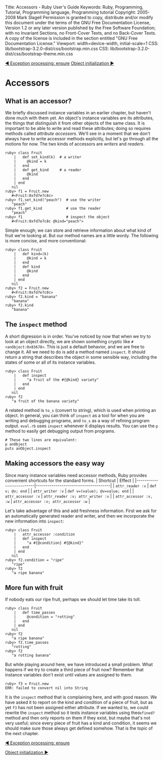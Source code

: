 Title: Accessors - Ruby User's Guide
Keywords: Ruby, Programming, Tutorial, Programming language, Programming tutorial
Copyright: 2005-2008 Mark Slagell
           Permission is granted to copy, distribute and/or modify this document under the terms of the GNU Free Documentation License, Version 1.2 or any later version published by the Free Software Foundation; with no Invariant Sections, no Front-Cover Texts, and no Back-Cover Texts.
           A copy of the license is included in the section entitled "GNU Free Documentation License."
Viewport: width=device-width, initial-scale=1
CSS: lib/bootstrap-3.2.0-dist/css/bootstrap.min.css
CSS: lib/bootstrap-3.2.0-dist/css/bootstrap-theme.min.css

<div class="container">
<!-- Previous page -->
<a href="ensure.html" class="btn btn-default">&#9668; Exception processing: ensure</a>
<!-- Next page -->
<a href="objinitialization.html" class="btn btn-default">Object initialization &#9658;</a>

Accessors
=========

What is an accessor?
--------------------

We briefly discussed instance variables in an earlier chapter, but
haven't done much with them yet.  An object's instance variables are
its attributes, the things that distinguish it from other objects of
the same class.  It is important to be able to write and read these
attributes; doing so requires methods called *attribute
accessors*.  We'll see in a moment that we don't always have to
write accessor methods explicitly, but let's go through all the
motions for now.  The two kinds of accessors are *writers* and
*readers*.

    ruby> class Fruit
        |   def set_kind(k)  # a writer
        |     @kind = k
        |   end
        |   def get_kind     # a reader
        |     @kind
        |   end
        | end
       nil
    ruby> f1 = Fruit.new
       #<Fruit:0xfd7e7c8c>
    ruby> f1.set_kind("peach")  # use the writer
       "peach"
    ruby> f1.get_kind           # use the reader
       "peach"
    ruby> f1                    # inspect the object
       #<Fruit:0xfd7e7c8c @kind="peach">

Simple enough; we can store and retrieve information about
what kind of fruit we're looking at.  But our method names are a
little wordy.  The following is more concise, and more
conventional:

    ruby> class Fruit
        |   def kind=(k)
        |     @kind = k
        |   end
        |   def kind
        |     @kind
        |   end
        | end
       nil
    ruby> f2 = Fruit.new
       #<Fruit:0xfd7e7c8c>
    ruby> f2.kind = "banana"
       "banana"
    ruby> f2.kind
       "banana"

The `inspect` method
--------------------

A short digression is in order.  You've noticed by now that when we
try to look at an object directly, we are shown something cryptic like
`#<anObject:0x83678>`.  This is just a default
behavior, and we are free to change it.  All we need to do is add
a method named `inspect`.  It should return a string
that describes the object in some sensible way, including the
states of some or all of its instance variables.

    ruby> class Fruit
        |   def inspect
        |     "a fruit of the #{@kind} variety"
        |   end
        | end
       nil
    ruby> f2
       "a fruit of the banana variety"

A related method is `to_s` (convert to string), which is
used when printing an object.  In general, you can think of
`inspect` as a tool for when you are writing and debugging
programs, and `to_s` as a way of refining program output.
`eval.rb` uses `inspect` whenever it displays
results.  You can use the `p` method to easily get
debugging output from programs.

    # These two lines are equivalent:
    p anObject
    puts anObject.inspect

Making accessors the easy way
-----------------------------

Since many instance variables need accessor methods, Ruby provides
convenient shortcuts for the standard forms.
| Shortcut | Effect |
|--------------------------|--------------------------------------|
| `attr_reader :v`         | `def v; @v; end`                     |
| `attr_writer :v`         | `def v=(value); @v=value; end`       |
| `attr_accessor :v`       | `attr_reader :v; attr_writer :v`     |
| `attr_accessor :v, :w`   | `attr_accessor :v; attr_accessor :w` |

Let's take advantage of this and add freshness information.  First
we ask for an automatically generated reader and writer, and then we
incorporate the new information into `inspect`:

    ruby> class Fruit
        |   attr_accessor :condition
        |   def inspect
        |     "a #{@condition} #{@kind}"
        |   end
        | end
       nil
    ruby> f2.condition = "ripe"
       "ripe"
    ruby> f2
       "a ripe banana"

More fun with fruit
-------------------

If nobody eats our ripe fruit, perhaps we should let time take its
toll.

    ruby> class Fruit
        |   def time_passes
        |     @condition = "rotting"
        |   end
        | end
       nil
    ruby> f2
       "a ripe banana"
    ruby> f2.time_passes
       "rotting"
    ruby> f2
       "a rotting banana"

But while playing around here, we have introduced a small problem.
What happens if we try to create a third piece of fruit now?  Remember
that instance variables don't exist until values are assigned to
them.

    ruby> f3 = Fruit.new
    ERR: failed to convert nil into String

It is the `inspect` method that is complaining here, and
with good reason.  We have asked it to report on the kind and
condition of a piece of fruit, but as yet `f3` has not been
assigned either attribute.  If we wanted to, we could rewrite the
`inspect` method so it tests instance variables using
the` defined? `method and then only reports on them if they
exist, but maybe that's not very useful; since every piece of fruit
has a kind and condition, it seems we should make sure those always
get defined somehow.  That is the topic of the next chapter.

<!-- Previous page -->
<a href="ensure.html" class="btn btn-default">&#9668; Exception processing: ensure</a>
<!-- Next page -->
<a href="objinitialization.html" class="btn btn-default">Object initialization &#9658;</a>
</div>
<script src="lib/jquery-1.11.1.min.js"></script>
<script src="lib/bootstrap-3.2.0-dist/js/bootstrap.min.js"></script>
<script src="kbdnav.js"></script>
